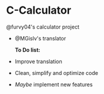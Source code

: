 # C-Calculator
@furvy04's calculator project
* @MGislv's translator

  **To Do list:**
* Improve translation
* Clean, simplify and optimize code
* *Maybe* implement new features
